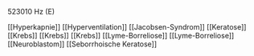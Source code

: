 523010 Hz (E)

[[Hyperkapnie]]
[[Hyperventilation]]
[[Jacobsen-Syndrom]]
[[Keratose]]
[[Krebs]]
[[Krebs]]
[[Krebs]]
[[Lyme-Borreliose]]
[[Lyme-Borreliose]]
[[Neuroblastom]]
[[Seborrhoische Keratose]]